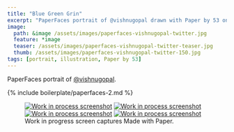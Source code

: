 ```yaml
---
title: "Blue Green Grin"
excerpt: "PaperFaces portrait of @vishnugopal drawn with Paper by 53 on an iPad."
image: 
  path: &image /assets/images/paperfaces-vishnugopal-twitter.jpg 
  feature: *image
  teaser: /assets/images/paperfaces-vishnugopal-twitter-teaser.jpg
  thumb: /assets/images/paperfaces-vishnugopal-twitter-150.jpg
tags: [portrait, illustration, Paper by 53]
---
```


PaperFaces portrait of [@vishnugopal](http://twitter.com/vishnugopal).

{% include boilerplate/paperfaces-2.md %}

<figure class="third">
  <a href="{{ site.url }}/assets/images/paperfaces-vishnugopal-process-1-lg.jpg"><img src="{{ site.url }}/assets/images/paperfaces-vishnugopal-process-1-600.jpg" alt="Work in process screenshot"></a>
  <a href="{{ site.url }}/assets/images/paperfaces-vishnugopal-process-2-lg.jpg"><img src="{{ site.url }}/assets/images/paperfaces-vishnugopal-process-2-600.jpg" alt="Work in process screenshot"></a>
  <a href="{{ site.url }}/assets/images/paperfaces-vishnugopal-process-3-lg.jpg"><img src="{{ site.url }}/assets/images/paperfaces-vishnugopal-process-3-600.jpg" alt="Work in process screenshot"></a>
  <a href="{{ site.url }}/assets/images/paperfaces-vishnugopal-process-4-lg.jpg"><img src="{{ site.url }}/assets/images/paperfaces-vishnugopal-process-4-600.jpg" alt="Work in process screenshot"></a>
  <figcaption>Work in progress screen captures Made with Paper.</figcaption>
</figure>
